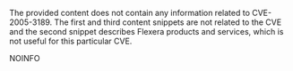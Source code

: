 The provided content does not contain any information related to CVE-2005-3189. The first and third content snippets are not related to the CVE and the second snippet describes Flexera products and services, which is not useful for this particular CVE.

NOINFO